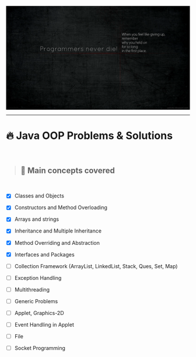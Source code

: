 

<!-- ![Java](Image/java.png) -->

<img align="center"  src="Image/java1.png" style="margin:auto;">

___

# :fire: Java OOP Problems & Solutions

</br>

> ## :memo: Main concepts covered
</br>

- [x] Classes and Objects
- [x] Constructors and Method Overloading
- [x] Arrays and strings
- [x] Inheritance and Multiple Inheritance
- [x] Method Overriding and Abstraction
- [x] Interfaces and Packages
- [ ] Collection Framework (ArrayList, LinkedList, Stack, Ques, Set, Map)
- [ ] Exception Handling
- [ ] Multithreading
- [ ] Generic Problems
- [ ] Applet, Graphics-2D
- [ ] Event Handling in Applet
- [ ] File
- [ ] Socket Programming

